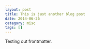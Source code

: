 ```yaml
---
layout: post
title: This is just another blog post
date: 2014-06-26
category: misc
tags: []
---
```


Testing out frontmatter.